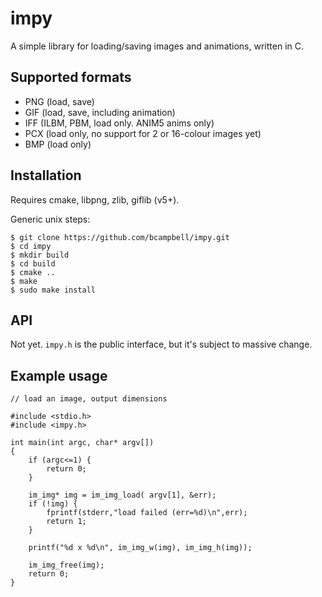 # impy

A simple library for loading/saving images and animations, written in C.


## Supported formats

* PNG (load, save)
* GIF (load, save, including animation)
* IFF (ILBM, PBM, load only. ANIM5 anims only)
* PCX (load only, no support for 2 or 16-colour images yet)
* BMP (load only)

## Installation

Requires cmake, libpng, zlib, giflib (v5+).

Generic unix steps:

    $ git clone https://github.com/bcampbell/impy.git
    $ cd impy
    $ mkdir build
    $ cd build
    $ cmake ..
    $ make
    $ sudo make install

## API

Not yet. `impy.h` is the public interface, but it's subject to massive change.

## Example usage

    // load an image, output dimensions

    #include <stdio.h>
    #include <impy.h>

    int main(int argc, char* argv[])
    {
        if (argc<=1) {
            return 0;
        }

        im_img* img = im_img_load( argv[1], &err);
        if (!img) {
            fprintf(stderr,"load failed (err=%d)\n",err);
            return 1;
        }

        printf("%d x %d\n", im_img_w(img), im_img_h(img));

        im_img_free(img);
        return 0;
    }


